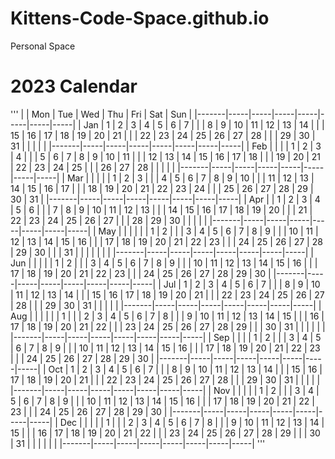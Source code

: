 # Kittens-Code-Space.github.io
Personal Space



# 2023 Calendar
'''
|       | Mon | Tue | Wed | Thu | Fri | Sat | Sun |
|-------|-----|-----|-----|-----|-----|-----|-----|
| Jan   |  1  |  2  |  3  |  4  |  5  |  6  |  7  |
|       |  8  |  9  | 10  | 11  | 12  | 13  | 14  |
|       | 15  | 16  | 17  | 18  | 19  | 20  | 21  |
|       | 22  | 23  | 24  | 25  | 26  | 27  | 28  |
|       | 29  | 30  | 31  |     |     |     |     |
|-------|-----|-----|-----|-----|-----|-----|-----|
| Feb   |     |     |     |  1  |  2  |  3  |  4  |
|       |  5  |  6  |  7  |  8  |  9  | 10  | 11  |
|       | 12  | 13  | 14  | 15  | 16  | 17  | 18  |
|       | 19  | 20  | 21  | 22  | 23  | 24  | 25  |
|       | 26  | 27  | 28  |     |     |     |     |
|-------|-----|-----|-----|-----|-----|-----|-----|
| Mar   |     |     |     |     |  1  |  2  |  3  |
|       |  4  |  5  |  6  |  7  |  8  |  9  | 10  |
|       | 11  | 12  | 13  | 14  | 15  | 16  | 17  |
|       | 18  | 19  | 20  | 21  | 22  | 23  | 24  |
|       | 25  | 26  | 27  | 28  | 29  | 30  | 31  |
|-------|-----|-----|-----|-----|-----|-----|-----|
| Apr   |     |  1  |  2  |  3  |  4  |  5  |  6  |
|       |  7  |  8  |  9  | 10  | 11  | 12  | 13  |
|       | 14  | 15  | 16  | 17  | 18  | 19  | 20  |
|       | 21  | 22  | 23  | 24  | 25  | 26  | 27  |
|       | 28  | 29  | 30  |     |     |     |     |
|-------|-----|-----|-----|-----|-----|-----|-----|
| May   |     |     |     |     |     |  1  |  2  |
|       |  3  |  4  |  5  |  6  |  7  |  8  |  9  |
|       | 10  | 11  | 12  | 13  | 14  | 15  | 16  |
|       | 17  | 18  | 19  | 20  | 21  | 22  | 23  |
|       | 24  | 25  | 26  | 27  | 28  | 29  | 30  |
|       | 31  |     |     |     |     |     |     |
|-------|-----|-----|-----|-----|-----|-----|-----|
| Jun   |           |     |     |     |  1  |  2  |
|       |  3  |  4  |  5  |  6  |  7  |  8  |  9  |
|       | 10  | 11  | 12  | 13  | 14  | 15  | 16  |
|       | 17  | 18  | 19  | 20  | 21  | 22  | 23  |
|       | 24  | 25  | 26  | 27  | 28  | 29  | 30  |
|-------|-----|-----|-----|-----|-----|-----|-----|
| Jul   |  1  |  2  |  3  |  4  |  5  |  6  |  7  |
|       |  8  |  9  | 10  | 11  | 12  | 13  | 14  |
|       | 15  | 16  | 17  | 18  | 19  | 20  | 21  |
|       | 22  | 23  | 24  | 25  | 26  | 27  | 28  |
|       | 29  | 30  | 31  |     |     |     |     |
|-------|-----|-----|-----|-----|-----|-----|-----|
| Aug   |           |     |     |     |     |  1  |
|       |  2  |  3  |  4  |  5  |  6  |  7  |  8  |
|       |  9  | 10  | 11  | 12  | 13  | 14  | 15  |
|       | 16  | 17  | 18  | 19  | 20  | 21  | 22  |
|       | 23  | 24  | 25  | 26  | 27  | 28  | 29  |
|       | 30  | 31  |     |     |     |     |     |
|-------|-----|-----|-----|-----|-----|-----|-----|
| Sep   |                 |     |     |  1  |  2  |
|       |  3  |  4  |  5  |  6  |  7  |  8  |  9  |
|       | 10  | 11  | 12  | 13  | 14  | 15  | 16  |
|       | 17  | 18  | 19  | 20  | 21  | 22  | 23  |
|       | 24  | 25  | 26  | 27  | 28  | 29  | 30  |
|-------|-----|-----|-----|-----|-----|-----|-----|
| Oct   |  1  |  2  |  3  |  4  |  5  |  6  |  7  |
|       |  8  |  9  | 10  | 11  | 12  | 13  | 14  |
|       | 15  | 16  | 17  | 18  | 19  | 20  | 21  |
|       | 22  | 23  | 24  | 25  | 26  | 27  | 28  |
|       | 29  | 30  | 31  |     |     |     |     |
|-------|-----|-----|-----|-----|-----|-----|-----|
| Nov   |           |     |     |     |  1  |  2  |
|       |  3  |  4  |  5  |  6  |  7  |  8  |  9  |
|       | 10  | 11  | 12  | 13  | 14  | 15  | 16  |
|       | 17  | 18  | 19  | 20  | 21  | 22  | 23  |
|       | 24  | 25  | 26  | 27  | 28  | 29  | 30  |
|-------|-----|-----|-----|-----|-----|-----|-----|
| Dec   |                 |     |     |     |  1  |
|       |  2  |  3  |  4  |  5  |  6  |  7  |  8  |
|       |  9  | 10  | 11  | 12  | 13  | 14  | 15  |
|       | 16  | 17  | 18  | 19  | 20  | 21  | 22  |
|       | 23  | 24  | 25  | 26  | 27  | 28  | 29  |
|       | 30  | 31  |     |     |     |     |     |
|-------|-----|-----|-----|-----|-----|-----|-----|
'''
